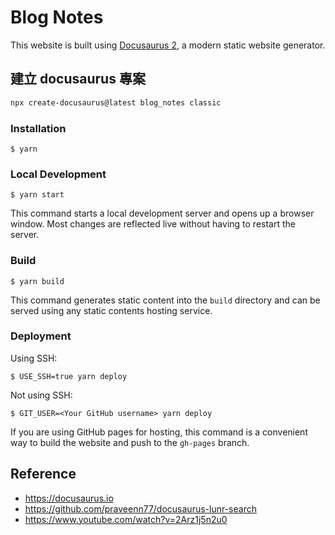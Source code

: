# Blog Notes

This website is built using [Docusaurus 2](https://docusaurus.io/), a modern static website generator.

## 建立 docusaurus 專案
```sh
npx create-docusaurus@latest blog_notes classic
```

### Installation

```
$ yarn
```

### Local Development

```
$ yarn start
```

This command starts a local development server and opens up a browser window. Most changes are reflected live without having to restart the server.

### Build

```
$ yarn build
```

This command generates static content into the `build` directory and can be served using any static contents hosting service.

### Deployment

Using SSH:

```
$ USE_SSH=true yarn deploy
```

Not using SSH:

```
$ GIT_USER=<Your GitHub username> yarn deploy
```

If you are using GitHub pages for hosting, this command is a convenient way to build the website and push to the `gh-pages` branch.



## Reference
* https://docusaurus.io
* https://github.com/praveenn77/docusaurus-lunr-search
* https://www.youtube.com/watch?v=2Arz1j5n2u0